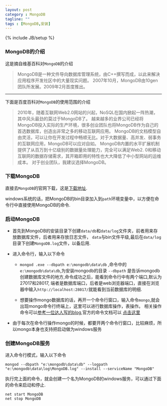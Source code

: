 ```yaml
---
layout: post
category : MongoDB
tagline: ""
tags : [MongoDB,安装]
---
```

{% include JB/setup %}

### MongoDB的介绍

这是摘自维基百科对`MongoDB`的介绍

> MongoDB是一种文件导向数据库管理系统，由C++撰写而成，以此来解决应用程序开发社区中的大量现实问题。
> 2007年10月，MongoDB由10gen团队所发展。2009年2月首度推出。

---

下面是百度百科对`MongoDB`的使用范围的介绍

> 2010年，随着互联网Web2.0网站的兴起，NoSQL在国内掀起一阵热潮，其中风头最劲的莫过于MongoDB了。
> 越来越多的业界公司已经将MongoDB投入实际的生产环境，很多创业团队也将MongoDB作为自己的首选数据库，创造出非常之多的移动互联网应用。
> MongoDB的文档模型自由灵活，可以让你在开发过程中畅顺无比。对于大数据量、高并发、弱事务的互联网应用，MongoDB可以应对自如。
> MongoDB内置的水平扩展机制提供了从百万到十亿级别的数据量处理能力，完全可以满足Web2. 0和移动互联网的数据存储需求，其开箱即用的特性也大大降低了中小型网站的运维成本。
> 对于创业团队，我建议选择MongoDB。

### 下载MongoDB

直接去`MongoDB`的官网下载，这是[下载地址](http://www.mongodb.org/downloads).

windows系统的话，把MongoDB的bin目录加入到`path`环境变量中，以方便在命令行中直接使用MongoDB的命令.

### 启动MongoDB

* 首先到MongoDB的安装目录下创建`data/db`和`data/log`文件夹，前者用来存放数据库文件，后者用来存放日志文件，
  `data`与bin文件平级,最后在`data/log`目录下创建`MongoDB.log`文件，以备后用.

* 进入命令行，输入以下命令

    * `mongod .exe --dbpath e:\mongodb\data\db` ,命令中的`e:\mongodb\data\db`,为安装mongodb的目录
      `--dbpath` 是告诉mongodb创建数据库文件的地方,命令成功之后，能看到命令行中有两个端口,默认为27017和28017,
       端者是数据库端口，后者是web浏览器端口，直接在浏览器中输入`http://localhost:28017/`就能看到当前数据库的明细.

    * 想要操作mongo数据库的话，再开一个命令行窗口，输入命令`mongo`,就会出现mongo命令行终端上，这里可以进行数据库操作，表操作。
      相关操作命令可以[参考一位达人写的blog](http://www.cnblogs.com/xusir/archive/2012/12/24/2830957.html),官方的命令文档可以
      [点击这里](http://docs.mongodb.org/manual/core/crud-introduction/)

* 由于每次在命令行操作mongo的时候，都要开两个命令行窗口，比较麻烦，所以mongo本身也支持把启动做为windows服务

### 创建MongoDB服务

进入命令行模式，输入以下命令

    mongod --dbpath "e:\mongodb\data\db" --logpath "e:\mongodb\data\log\MongoDB.log" --install --serviceName "MongoDB"

执行完上面的命令，就会创建一个名为MongoDB的windows服务，可以通过下面的命令来启动和停止.

    net start MongoDB
    net stop MongoDB

